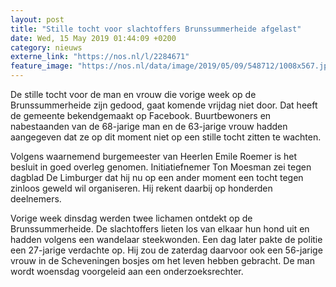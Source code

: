```yaml
---
layout: post
title: "Stille tocht voor slachtoffers Brunssummerheide afgelast"
date: Wed, 15 May 2019 01:44:09 +0200
category: nieuws
externe_link: "https://nos.nl/l/2284671"
feature_image: "https://nos.nl/data/image/2019/05/09/548712/1008x567.jpg"
---
```


<p>De stille tocht voor de man en vrouw die vorige week op de Brunssummerheide zijn gedood, gaat komende vrijdag niet door. Dat heeft de gemeente bekendgemaakt op Facebook. Buurtbewoners en nabestaanden van de 68-jarige man en de 63-jarige vrouw hadden aangegeven dat ze op dit moment niet op een stille tocht zitten te wachten.</p>
<p>Volgens waarnemend burgemeester van Heerlen Emile Roemer is het besluit in goed overleg genomen. Initiatiefnemer Ton Moesman zei tegen dagblad De Limburger dat hij nu op een ander moment een tocht tegen zinloos geweld wil organiseren. Hij rekent daarbij op honderden deelnemers.</p>
<p>Vorige week dinsdag werden twee lichamen ontdekt op de Brunssummerheide. De slachtoffers lieten los van elkaar hun hond uit en hadden volgens een wandelaar steekwonden. Een dag later pakte de politie een 27-jarige verdachte op. Hij zou de zaterdag daarvoor ook een 56-jarige vrouw in de Scheveningen bosjes om het leven hebben gebracht. De man wordt woensdag voorgeleid aan een onderzoeksrechter.</p>
